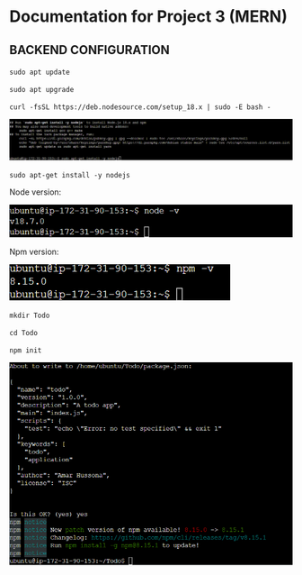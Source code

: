 # Documentation for Project 3 (MERN)

## BACKEND CONFIGURATION

`sudo apt update`

`sudo apt upgrade`

`curl -fsSL https://deb.nodesource.com/setup_18.x | sudo -E bash -`

![Node location](./images/location-nodejs.png)

`sudo apt-get install -y nodejs`

Node version:

![Node version](./images/node-version.png)

Npm version:

![Npm version](./images/npm-version.png)

`mkdir Todo`

`cd Todo`

`npm init`

![Npm init](./images/npm-init.png)

